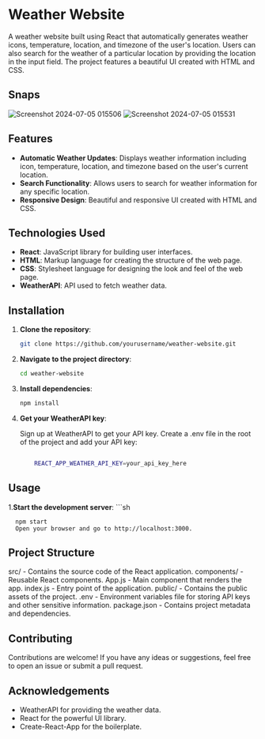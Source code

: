 # Weather Website

A weather website built using React that automatically generates weather icons, temperature, location, and timezone of the user's location. Users can also search for the weather of a particular location by providing the location in the input field. The project features a beautiful UI created with HTML and CSS.

## Snaps

![Screenshot 2024-07-05 015506](https://github.com/agrawaljai/Weather/assets/153916803/4e179a05-1f89-4942-bed1-c4cc13a90b53)
![Screenshot 2024-07-05 015531](https://github.com/agrawaljai/Weather/assets/153916803/f759515c-0ec2-4963-83f3-6028629c8cfb)

## Features

- **Automatic Weather Updates**: Displays weather information including icon, temperature, location, and timezone based on the user's current location.
- **Search Functionality**: Allows users to search for weather information for any specific location.
- **Responsive Design**: Beautiful and responsive UI created with HTML and CSS.

## Technologies Used

- **React**: JavaScript library for building user interfaces.
- **HTML**: Markup language for creating the structure of the web page.
- **CSS**: Stylesheet language for designing the look and feel of the web page.
- **WeatherAPI**: API used to fetch weather data.

## Installation

1. **Clone the repository**:
   ```sh
   git clone https://github.com/yourusername/weather-website.git

2. **Navigate to the project directory**:
   ```sh
   cd weather-website

3. **Install dependencies**:
   ```sh
   npm install

4. **Get your WeatherAPI key**:

    Sign up at WeatherAPI to get your API key.
    Create a .env file in the root of the project and add your API key:

    ```sh

        REACT_APP_WEATHER_API_KEY=your_api_key_here

## Usage

1.**Start the development server**:
    ```sh
    
      npm start
      Open your browser and go to http://localhost:3000.

## Project Structure

  src/ - Contains the source code of the React application.
  components/ - Reusable React components.
  App.js - Main component that renders the app.
  index.js - Entry point of the application.
  public/ - Contains the public assets of the project.
  .env - Environment variables file for storing API keys and other sensitive information.
  package.json - Contains project metadata and dependencies.

## Contributing

Contributions are welcome! If you have any ideas or suggestions, feel free to open an issue or submit a pull request.

## Acknowledgements

- WeatherAPI for providing the weather data.
- React for the powerful UI library.
- Create-React-App for the boilerplate.
